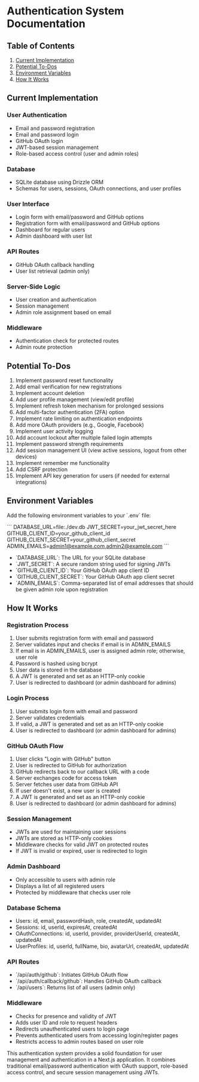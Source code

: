 # Authentication System Documentation

## Table of Contents
1. [Current Implementation](#current-implementation)
2. [Potential To-Dos](#potential-to-dos)
3. [Environment Variables](#environment-variables)
4. [How It Works](#how-it-works)

## Current Implementation

### User Authentication
- Email and password registration
- Email and password login
- GitHub OAuth login
- JWT-based session management
- Role-based access control (user and admin roles)

### Database
- SQLite database using Drizzle ORM
- Schemas for users, sessions, OAuth connections, and user profiles

### User Interface
- Login form with email/password and GitHub options
- Registration form with email/password and GitHub options
- Dashboard for regular users
- Admin dashboard with user list

### API Routes
- GitHub OAuth callback handling
- User list retrieval (admin only)

### Server-Side Logic
- User creation and authentication
- Session management
- Admin role assignment based on email

### Middleware
- Authentication check for protected routes
- Admin route protection

## Potential To-Dos

1. Implement password reset functionality
2. Add email verification for new registrations
3. Implement account deletion
4. Add user profile management (view/edit profile)
5. Implement refresh token mechanism for prolonged sessions
6. Add multi-factor authentication (2FA) option
7. Implement rate limiting on authentication endpoints
8. Add more OAuth providers (e.g., Google, Facebook)
9. Implement user activity logging
10. Add account lockout after multiple failed login attempts
11. Implement password strength requirements
12. Add session management UI (view active sessions, logout from other devices)
13. Implement remember me functionality
14. Add CSRF protection
15. Implement API key generation for users (if needed for external integrations)

## Environment Variables

Add the following environment variables to your \`.env\` file:

\`\`\`
DATABASE_URL=file:./dev.db
JWT_SECRET=your_jwt_secret_here
GITHUB_CLIENT_ID=your_github_client_id
GITHUB_CLIENT_SECRET=your_github_client_secret
ADMIN_EMAILS=admin1@example.com,admin2@example.com
\`\`\`

- \`DATABASE_URL\`: The URL for your SQLite database
- \`JWT_SECRET\`: A secure random string used for signing JWTs
- \`GITHUB_CLIENT_ID\`: Your GitHub OAuth app client ID
- \`GITHUB_CLIENT_SECRET\`: Your GitHub OAuth app client secret
- \`ADMIN_EMAILS\`: Comma-separated list of email addresses that should be given admin role upon registration

## How It Works

### Registration Process
1. User submits registration form with email and password
2. Server validates input and checks if email is in ADMIN_EMAILS
3. If email is in ADMIN_EMAILS, user is assigned admin role; otherwise, user role
4. Password is hashed using bcrypt
5. User data is stored in the database
6. A JWT is generated and set as an HTTP-only cookie
7. User is redirected to dashboard (or admin dashboard for admins)

### Login Process
1. User submits login form with email and password
2. Server validates credentials
3. If valid, a JWT is generated and set as an HTTP-only cookie
4. User is redirected to dashboard (or admin dashboard for admins)

### GitHub OAuth Flow
1. User clicks "Login with GitHub" button
2. User is redirected to GitHub for authorization
3. GitHub redirects back to our callback URL with a code
4. Server exchanges code for access token
5. Server fetches user data from GitHub API
6. If user doesn't exist, a new user is created
7. A JWT is generated and set as an HTTP-only cookie
8. User is redirected to dashboard (or admin dashboard for admins)

### Session Management
- JWTs are used for maintaining user sessions
- JWTs are stored as HTTP-only cookies
- Middleware checks for valid JWT on protected routes
- If JWT is invalid or expired, user is redirected to login

### Admin Dashboard
- Only accessible to users with admin role
- Displays a list of all registered users
- Protected by middleware that checks user role

### Database Schema
- Users: id, email, passwordHash, role, createdAt, updatedAt
- Sessions: id, userId, expiresAt, createdAt
- OAuthConnections: id, userId, provider, providerUserId, createdAt, updatedAt
- UserProfiles: id, userId, fullName, bio, avatarUrl, createdAt, updatedAt

### API Routes
- \`/api/auth/github\`: Initiates GitHub OAuth flow
- \`/api/auth/callback/github\`: Handles GitHub OAuth callback
- \`/api/users\`: Returns list of all users (admin only)

### Middleware
- Checks for presence and validity of JWT
- Adds user ID and role to request headers
- Redirects unauthenticated users to login page
- Prevents authenticated users from accessing login/register pages
- Restricts access to admin routes based on user role

This authentication system provides a solid foundation for user management and authentication in a Next.js application. It combines traditional email/password authentication with OAuth support, role-based access control, and secure session management using JWTs.

